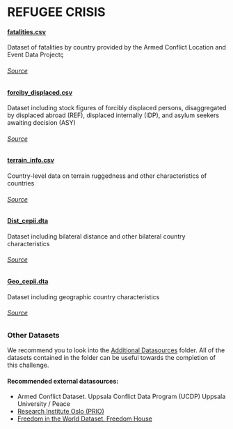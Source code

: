 # REFUGEE CRISIS


#### [fatalities.csv](fatalities.csv)

Dataset of fatalities by country provided by the Armed Conflict Location and Event Data Projectç

###### [_Source_](https://acleddata.com/#/dashboard)

#### [forciby_displaced.csv](forciby_displaced.csv)

Dataset including stock figures of forcibly displaced persons, disaggregated by displaced abroad (REF), displaced internally (IDP), and asylum seekers awaiting decision (ASY)

###### [_Source_](https://www.unhcr.org/refugee-statistics/)

#### [terrain_info.csv](terrain_info.csv)

Country-level data on terrain ruggedness and other characteristics of countries

###### [_Source_](https://diegopuga.org/data/rugged/)

#### [Dist_cepii.dta](Dist_cepii.dta)

Dataset including bilateral distance and other bilateral country characteristics

###### [_Source_](http://www.cepii.fr/)

#### [Geo_cepii.dta](Geo_cepii.dta)

Dataset including geographic country characteristics

###### [_Source_](http://www.cepii.fr/)

### Other Datasets

We recommend you to look into the [Additional Datasources](../Additional%20Datasources) folder. All of the datasets contained in the folder can be useful towards the completion of this challenge.

#### Recommended external datasources:

 - Armed Conflict Dataset. Uppsala Conflict Data Program (UCDP) Uppsala University / Peace
 - [Research Institute Oslo (PRIO)](https://www.prio.org/Data/Armed-Conflict/UCDP-PRIO/)
 - [Freedom in the World Dataset. Freedom House](https://freedomhouse.org)
